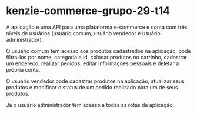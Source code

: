 # kenzie-commerce-grupo-29-t14

A aplicação é uma API para uma plataforma e-commerce e conta com três níveis de usuários (usuário comum, usuário vendedor e usuário administrador). 

O usuário comum tem acesso aos produtos cadastrados na aplicação, pode filtra-los por nome, categoria e id, colocar produtos no carrinho, cadastrar um endereço, realizar pedidos, editar informações pessoais e deletar a própria conta. 

O usuário vendedor pode cadastrar produtos na aplicação, atualizar seus produtos e modificar o status de um pedido realizado para um de seus produtos.

Já o usuário administrador tem acesso a todas as rotas da aplicação.

